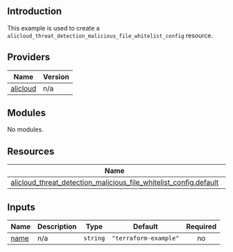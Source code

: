 <!-- BEGIN_TF_DOCS -->
## Introduction

This example is used to create a `alicloud_threat_detection_malicious_file_whitelist_config` resource.

## Providers

| Name | Version |
|------|---------|
| <a name="provider_alicloud"></a> [alicloud](#provider\_alicloud) | n/a |

## Modules

No modules.

## Resources

| Name | Type |
|------|------|
| [alicloud_threat_detection_malicious_file_whitelist_config.default](https://registry.terraform.io/providers/aliyun/alicloud/latest/docs/resources/threat_detection_malicious_file_whitelist_config) | resource |

## Inputs

| Name | Description | Type | Default | Required |
|------|-------------|------|---------|:--------:|
| <a name="input_name"></a> [name](#input\_name) | n/a | `string` | `"terraform-example"` | no |
<!-- END_TF_DOCS -->    